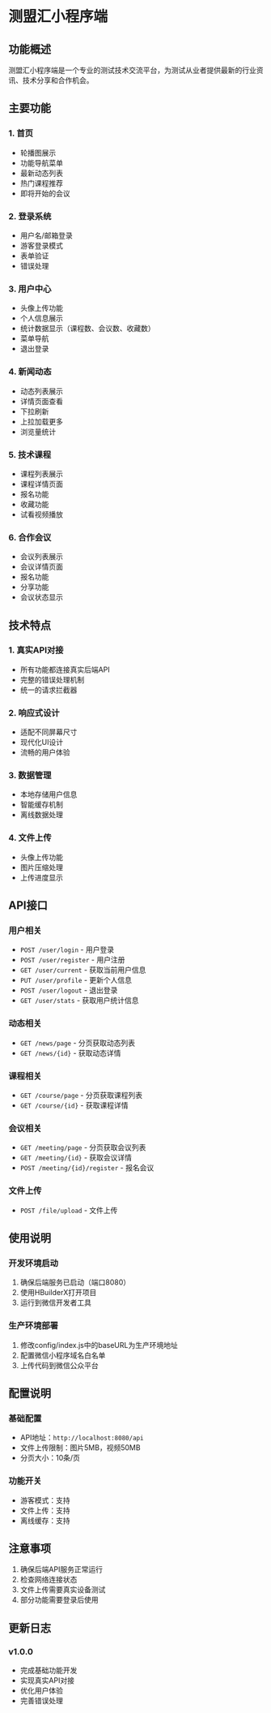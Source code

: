 # 测盟汇小程序端

## 功能概述

测盟汇小程序端是一个专业的测试技术交流平台，为测试从业者提供最新的行业资讯、技术分享和合作机会。

## 主要功能

### 1. 首页
- 轮播图展示
- 功能导航菜单
- 最新动态列表
- 热门课程推荐
- 即将开始的会议

### 2. 登录系统
- 用户名/邮箱登录
- 游客登录模式
- 表单验证
- 错误处理

### 3. 用户中心
- 头像上传功能
- 个人信息展示
- 统计数据显示（课程数、会议数、收藏数）
- 菜单导航
- 退出登录

### 4. 新闻动态
- 动态列表展示
- 详情页面查看
- 下拉刷新
- 上拉加载更多
- 浏览量统计

### 5. 技术课程
- 课程列表展示
- 课程详情页面
- 报名功能
- 收藏功能
- 试看视频播放

### 6. 合作会议
- 会议列表展示
- 会议详情页面
- 报名功能
- 分享功能
- 会议状态显示

## 技术特点

### 1. 真实API对接
- 所有功能都连接真实后端API
- 完整的错误处理机制
- 统一的请求拦截器

### 2. 响应式设计
- 适配不同屏幕尺寸
- 现代化UI设计
- 流畅的用户体验

### 3. 数据管理
- 本地存储用户信息
- 智能缓存机制
- 离线数据处理

### 4. 文件上传
- 头像上传功能
- 图片压缩处理
- 上传进度显示

## API接口

### 用户相关
- `POST /user/login` - 用户登录
- `POST /user/register` - 用户注册
- `GET /user/current` - 获取当前用户信息
- `PUT /user/profile` - 更新个人信息
- `POST /user/logout` - 退出登录
- `GET /user/stats` - 获取用户统计信息

### 动态相关
- `GET /news/page` - 分页获取动态列表
- `GET /news/{id}` - 获取动态详情

### 课程相关
- `GET /course/page` - 分页获取课程列表
- `GET /course/{id}` - 获取课程详情

### 会议相关
- `GET /meeting/page` - 分页获取会议列表
- `GET /meeting/{id}` - 获取会议详情
- `POST /meeting/{id}/register` - 报名会议

### 文件上传
- `POST /file/upload` - 文件上传

## 使用说明

### 开发环境启动
1. 确保后端服务已启动（端口8080）
2. 使用HBuilderX打开项目
3. 运行到微信开发者工具

### 生产环境部署
1. 修改config/index.js中的baseURL为生产环境地址
2. 配置微信小程序域名白名单
3. 上传代码到微信公众平台

## 配置说明

### 基础配置
- API地址：`http://localhost:8080/api`
- 文件上传限制：图片5MB，视频50MB
- 分页大小：10条/页

### 功能开关
- 游客模式：支持
- 文件上传：支持
- 离线缓存：支持

## 注意事项

1. 确保后端API服务正常运行
2. 检查网络连接状态
3. 文件上传需要真实设备测试
4. 部分功能需要登录后使用

## 更新日志

### v1.0.0
- 完成基础功能开发
- 实现真实API对接
- 优化用户体验
- 完善错误处理
